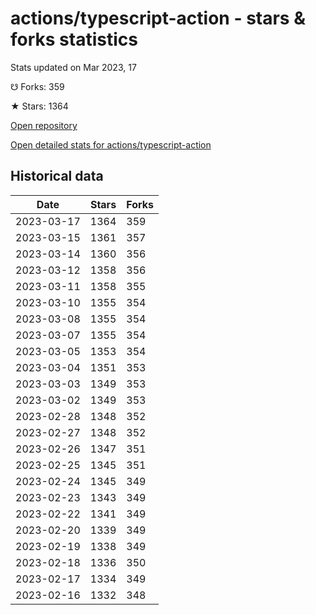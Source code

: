 # actions/typescript-action - stars & forks statistics

Stats updated on Mar 2023, 17

☋ Forks: 359

★ Stars: 1364

[Open repository](https://github.com/actions/typescript-action)

[Open detailed stats for actions/typescript-action](https://reviewgithub.com/rep/actions/typescript-action)

## Historical data
| Date | Stars | Forks |
|------|-------|-------|
| 2023-03-17 | 1364 | 359 | 
| 2023-03-15 | 1361 | 357 | 
| 2023-03-14 | 1360 | 356 | 
| 2023-03-12 | 1358 | 356 | 
| 2023-03-11 | 1358 | 355 | 
| 2023-03-10 | 1355 | 354 | 
| 2023-03-08 | 1355 | 354 | 
| 2023-03-07 | 1355 | 354 | 
| 2023-03-05 | 1353 | 354 | 
| 2023-03-04 | 1351 | 353 | 
| 2023-03-03 | 1349 | 353 | 
| 2023-03-02 | 1349 | 353 | 
| 2023-02-28 | 1348 | 352 | 
| 2023-02-27 | 1348 | 352 | 
| 2023-02-26 | 1347 | 351 | 
| 2023-02-25 | 1345 | 351 | 
| 2023-02-24 | 1345 | 349 | 
| 2023-02-23 | 1343 | 349 | 
| 2023-02-22 | 1341 | 349 | 
| 2023-02-20 | 1339 | 349 | 
| 2023-02-19 | 1338 | 349 | 
| 2023-02-18 | 1336 | 350 | 
| 2023-02-17 | 1334 | 349 | 
| 2023-02-16 | 1332 | 348 | 

